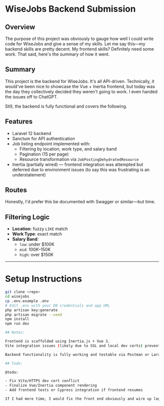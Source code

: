# WiseJobs Backend Submission

## Overview

The purpose of this project was obviously to gauge how well I could write code for WiseJobs and give a sense of my skills. Let me say this—my backend skills are pretty decent. My frontend skills? Definitely need some work. That said, here's the summary of how it went.

## Summary

This project is the backend for WiseJobs. It's all API-driven. Technically, it would've been nice to showcase the Vue + Inertia frontend, but today was the day they collectively decided they weren't going to work. I even handed the issues off to ChatGPT.

Still, the backend is fully functional and covers the following.

## Features

- Laravel 12 backend
- Sanctum for API authentication
- Job listing endpoint implemented with:
  - Filtering by location, work type, and salary band
  - Pagination (15 per page)
  - Resource transformation via `JobPostingDehydratedResource`
- Inertia (partially wired) — frontend integration was attempted but deferred due to environment issues (to say this was frustrating is an understatement)

## Routes

Honestly, I'd prefer this be documented with Swagger or similar—but time.

## Filtering Logic

- **Location**: fuzzy `LIKE` match
- **Work Type**: exact match
- **Salary Band**:
  - `low`: under $100K
  - `mid`: $100K–$150K
  - `high`: over $150K

---

# Setup Instructions

```bash
git clone <repo>
cd wisejobs
cp .env.example .env
# Edit .env with your DB credentials and app URL
php artisan key:generate
php artisan migrate --seed
npm install
npm run dev

## Notes: 

Frontend is scaffolded using Inertia.js + Vue 3.
Vite integration issues (likely due to SSL and local dev certs) prevented successful Inertia rendering in browser.

Backend functionality is fully working and testable via Postman or Laravel routes.

## Todo:

@todo:

- Fix Vite/HTTPS dev cert conflict
- Finalize Vue/Inertia component rendering
- Add frontend tests or Cypress integration if frontend resumes

If I had more time, I would fix the front end obviously and wire up login and logout with the front end. but for whatever reason vite + Inertia refuse to work.


